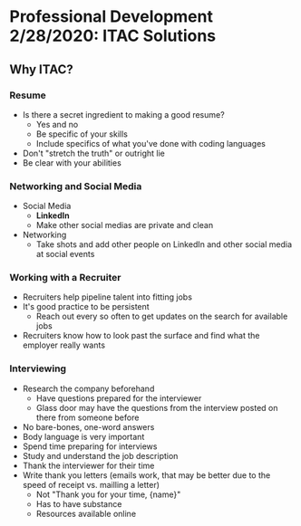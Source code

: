 # Professional Development 2/28/2020: ITAC Solutions
## Why ITAC?

### Resume
* Is there a secret ingredient to making a good resume?
    * Yes and no
    * Be specific of your skills
    * Include specifics of what you've done with coding languages
* Don't "stretch the truth" or outright lie
* Be clear with your abilities

### Networking and Social Media
* Social Media
    * **LinkedIn**
    * Make other social medias are private and clean
* Networking
    * Take shots and add other people on LinkedIn and other social media at social events

### Working with a Recruiter
* Recruiters help pipeline talent into fitting jobs
* It's good practice to be persistent
    * Reach out every so often to get updates on the search for available jobs
* Recruiters know how to look past the surface and find what the employer really wants

### Interviewing
* Research the company beforehand
    * Have questions prepared for the interviewer
    * Glass door may have the questions from the interview posted on there from someone before
* No bare-bones, one-word answers
* Body language is very important
* Spend time preparing for interviews
* Study and understand the job description
* Thank the interviewer for their time
* Write thank you letters (emails work, that may be better due to the speed of receipt vs. mailling a letter)
    * Not "Thank you for your time, {name}"
    * Has to have substance
    * Resources available online

 